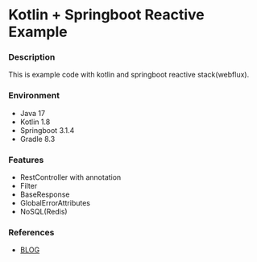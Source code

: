 # Kotlin + Springboot Reactive Example

### Description

This is example code with kotlin and springboot reactive stack(webflux).

### Environment

* Java 17
* Kotlin 1.8
* Springboot 3.1.4
* Gradle 8.3

### Features

* RestController with annotation
* Filter
* BaseResponse
* GlobalErrorAttributes
* NoSQL(Redis)

### References

* [BLOG](https://basketdeveloper.tistory.com)

